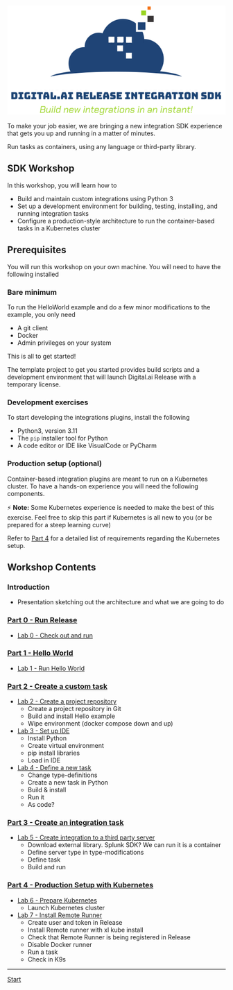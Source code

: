![Build new integrations in an instant!](integration-sdk-logo.png)

To make your job easier, we are bringing a new integration SDK experience that gets you up and running in a matter of minutes.

Run tasks as containers, using any language or third-party library.

## SDK Workshop

In this workshop, you will learn how to

* Build and maintain custom integrations using Python 3
* Set up a development environment for building, testing, installing, and running integration tasks
* Configure a production-style architecture to run the container-based tasks in a Kubernetes cluster

## Prerequisites

You will run this workshop on your own machine. You will need to have the following installed

### Bare minimum

To run the HelloWorld example and do a few minor modifications to the example, you only need

* A git client
* Docker
* Admin privileges on your system

This is all to get started!

The template project to get you started provides build scripts and a development environment that will launch Digital.ai Release with a temporary license.

### Development exercises

To start developing the integrations plugins, install the following

* Python3, version 3.11
* The `pip` installer tool for Python
* A code editor or IDE like VisualCode or PyCharm

### Production setup (optional)

Container-based integration plugins are meant to run on a Kubernetes cluster. To have a hands-on experience you will need the following components.

⚡️ **Note:** Some Kubernetes experience is needed to make the best of this exercise. Feel free to skip this part if Kubernetes is all new to you (or be prepared for a steep learning curve)

Refer to [Part 4](part-4/lab-6-prepare-for-kubernetes.md) for a detailed list of requirements regarding the Kubernetes setup.

## Workshop Contents

### Introduction
* Presentation sketching out the architecture and what we are going to do



### [Part 0 - Run Release](part-0/)

* [Lab 0 - Check out and run](part-0/lab-0-checkout-project-and-run-release.md)

### [Part 1 - Hello World](part-1/)

*  [Lab 1 - Run Hello World](part-1/lab-1-run-hello-world.md)

### [Part 2 - Create a custom task](part-2/)

* [Lab 2 - Create a project repository](part-2/lab-2-create-project-repository.md)
   * Create a project repository in Git
   * Build and install Hello example
   * Wipe environment (docker compose down and up)
* [Lab 3 - Set up IDE]()
  * Install Python
  * Create virtual environment
  * pip install libraries
  * Load in IDE
* [Lab 4 - Define a new task]()
   * Change type-definitions
   * Create a new task in Python
   * Build & install
   * Run it
   * As code?

### [Part 3 - Create an integration task](part-3/)


* [Lab 5 - Create integration to a third party server]()
   * Download external library. Splunk SDK? We can run it is a container
   * Define server type in type-modifications
   * Define task
   * Build and run

### [Part 4 - Production Setup with Kubernetes](part-4/)

* [Lab 6 - Prepare Kubernetes](part-4/lab-6-prepare-for-kubernetes.md)
   * Launch Kubernetes cluster
* [Lab 7 - Install Remote Runner]()
   * Create user and token in Release
   * Install Remote runner with xl kube install
   * Check that Remote Runner is being registered in Release
   * Disable Docker runner
   * Run a task
   * Check in K9s


---

[Start](./part-0/lab-0-checkout-project-and-run-release.md)
